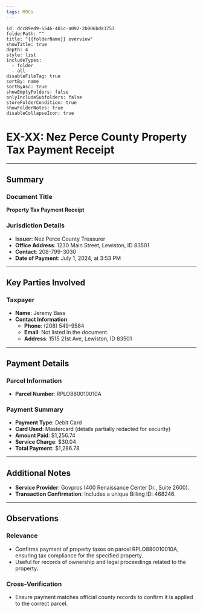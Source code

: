 ```yaml
---
tags: MOCs
---
```

```folder-overview
id: dcc89ed9-5546-401c-a092-2b006bda3753
folderPath: ""
title: "{{folderName}} overview"
showTitle: true
depth: 4
style: list
includeTypes:
  - folder
  - all
disableFileTag: true
sortBy: name
sortByAsc: true
showEmptyFolders: false
onlyIncludeSubfolders: false
storeFolderCondition: true
showFolderNotes: true
disableCollapseIcon: true
```

# EX-XX: Nez Perce County Property Tax Payment Receipt

---

## Summary

### Document Title
**Property Tax Payment Receipt**

### Jurisdiction Details
- **Issuer**: Nez Perce County Treasurer
- **Office Address**: 1230 Main Street, Lewiston, ID 83501
- **Contact**: 208-799-3030
- **Date of Payment**: July 1, 2024, at 3:53 PM

---

## Key Parties Involved

### Taxpayer
- **Name**: Jeremy Bass
- **Contact Information**:
  - **Phone**: (208) 549-9584
  - **Email**: Not listed in the document.
  - **Address**: 1515 21st Ave, Lewiston, ID 83501

---

## Payment Details

### Parcel Information
- **Parcel Number**: RPLO880010010A

### Payment Summary
- **Payment Type**: Debit Card
- **Card Used**: Mastercard (details partially redacted for security)
- **Amount Paid**: $1,256.74
- **Service Charge**: $30.04
- **Total Payment**: $1,286.78

---

## Additional Notes
- **Service Provider**: Govpros (400 Renaissance Center Dr., Suite 2600).
- **Transaction Confirmation**: Includes a unique Billing ID: 468246.

---

## Observations

### Relevance
- Confirms payment of property taxes on parcel RPLO880010010A, ensuring tax compliance for the specified property.
- Useful for records of ownership and legal proceedings related to the property.

### Cross-Verification
- Ensure payment matches official county records to confirm it is applied to the correct parcel.
